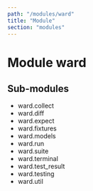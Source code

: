 ```yaml
---
path: "/modules/ward"
title: "Module"
section: "modules"
---
```


Module ward
===========

Sub-modules
-----------
* ward.collect
* ward.diff
* ward.expect
* ward.fixtures
* ward.models
* ward.run
* ward.suite
* ward.terminal
* ward.test_result
* ward.testing
* ward.util
